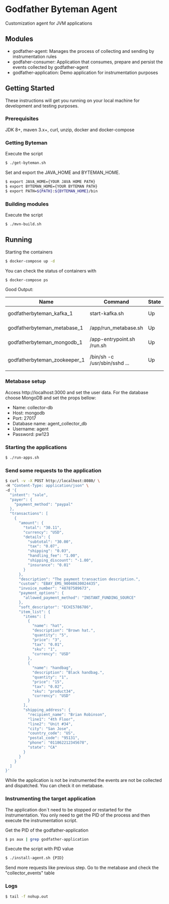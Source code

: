 # Godfather Byteman Agent

Customization agent for JVM applications

## Modules
 - godfather-agent: Manages the process of collecting and sending by instrumentation rules
 - godfaher-consumer: Application that consumes, prepare and persist the events collected by godfather-agent
 - godfather-application: Demo application for instrumentation purposes


## Getting Started

These instructions will get you running on your local machine for development and testing purposes. 


### Prerequisites

JDK 8+, maven 3.x+, curl, unzip, docker and docker-compose


### Getting Byteman

Execute the script
```bash
$ ./get-byteman.sh
```

Set and export the JAVA_HOME and BYTEMAN_HOME.
```bash
$ export JAVA_HOME={YOUR JAVA HOME PATH}
$ export BYTEMAN_HOME={YOUR BYTEMAN PATH}
$ export PATH=${PATH}:${BYTEMAN_HOME}/bin
```


### Building modules

Execute the script
```bash
$ ./mvn-build.sh
```


## Running

Starting the containers
```bash
$ docker-compose up -d
```

You can check the status of containers with
```bash
$ docker-compose ps
```
Good Output:

| Name                         | Command                       | State | Ports                                             |
| -----------------------------| ------------------------------| ------| --------------------------------------------------|
| godfatherbyteman_kafka_1     | start-kafka.sh                | Up    | 0.0.0.0:9092->9092/tcp                            |
| godfatherbyteman_metabase_1  | /app/run_metabase.sh          | Up    | 0.0.0.0:3000->3000/tcp                            |
| godfatherbyteman_mongodb_1   | /app-entrypoint.sh /run.sh    | Up    | 0.0.0.0:27017->27017/tcp                          |
| godfatherbyteman_zookeeper_1 | /bin/sh -c /usr/sbin/sshd  ...| Up    | 0.0.0.0:2181->2181/tcp, 22/tcp, 2888/tcp,3888/tcp |


### Metabase setup
Access http://localhost:3000 and set the user data. 
For the database choose MongoDB and set the props bellow:
 - Name: collector-db
 - Host: mongodb
 - Port: 27017
 - Database name: agent_collector_db
 - Username: agent
 - Password: pw123
 

### Starting the applications
```bash
$ ./run-apps.sh
```

### Send some requests to the application
```bash
$ curl -v -X POST http://localhost:8080/ \
-H "Content-Type: application/json" \
-d '{
  "intent": "sale",
  "payer": {
    "payment_method": "paypal"
  },
  "transactions": [
    {
      "amount": {
        "total": "30.11",
        "currency": "USD",
        "details": {
          "subtotal": "30.00",
          "tax": "0.07",
          "shipping": "0.03",
          "handling_fee": "1.00",
          "shipping_discount": "-1.00",
          "insurance": "0.01"
        }
      },
      "description": "The payment transaction description.",
      "custom": "EBAY_EMS_90048630024435",
      "invoice_number": "48787589673",
      "payment_options": {
        "allowed_payment_method": "INSTANT_FUNDING_SOURCE"
      },
      "soft_descriptor": "ECHI5786786",
      "item_list": {
        "items": [
          {
            "name": "hat",
            "description": "Brown hat.",
            "quantity": "5",
            "price": "3",
            "tax": "0.01",
            "sku": "1",
            "currency": "USD"
          },
          {
            "name": "handbag",
            "description": "Black handbag.",
            "quantity": "1",
            "price": "15",
            "tax": "0.02",
            "sku": "product34",
            "currency": "USD"
          }
        ],
        "shipping_address": {
          "recipient_name": "Brian Robinson",
          "line1": "4th Floor",
          "line2": "Unit #34",
          "city": "San Jose",
          "country_code": "US",
          "postal_code": "95131",
          "phone": "011862212345678",
          "state": "CA"
        }
      }
    }
  ]
}'
```

While the application is not be instrumented the events are not be collected and dispatched. 
You can check it on metabase.


### Instrumenting the target application
The application don`t need to be stopped or restarted for the instrumentation. 
You only need to get the PID of the process and then execute the instrumentation script.

Get the PID of the godfather-application
```bash
$ ps aux | grep godfather-application
```

Execute the script with PID value
```bash
$ ./install-agent.sh {PID}
```

Send more requests like previous step. Go to the metabase and check the "collector_events" table


### Logs
```bash
$ tail -f nohup.out
```
